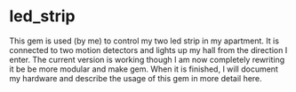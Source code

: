 # led_strip

This gem is used (by me) to control my two led strip in my apartment. It is connected to two motion detectors and
lights up my hall from the direction I enter. The current version is working though I am now completely
rewriting it be be more modular and make gem. When it is finished, I will document my hardware and describe the usage
of this gem in more detail here.
